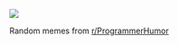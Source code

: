 ![](https://preview.redd.it/kct8vqo3hgmd1.png?width=640&crop=smart&auto=webp&s=7b45d844c66a3dfa52e4c33adbb7dec86f314052)

 Random memes from [r/ProgrammerHumor](https://www.reddit.com/r/ProgrammerHumor/)
